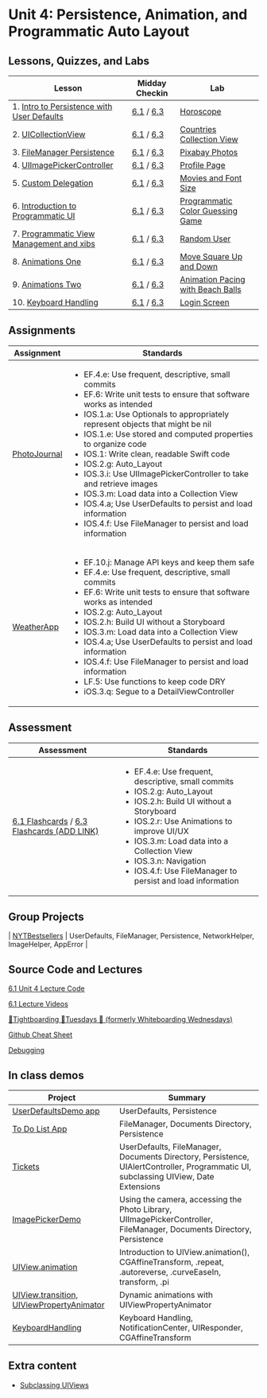 
# Unit 4: Persistence, Animation, and Programmatic Auto Layout

## Lessons, Quizzes, and Labs

| Lesson | Midday Checkin | Lab |
| --- | --- | --- |
| 1. [Intro to Persistence with User Defaults](./intro-to-persistence-with-userdefaults/README.md) | [6.1](https://canvas.instructure.com/courses/1605734/quizzes/4315434) / [6.3](https://canvas.instructure.com/courses/1705726/quizzes/4505374) | [Horoscope](https://github.com/joinpursuit/Pursuit-Core-iOS-UserDefaults-Lab/blob/master/README.md) |
| 2. [UICollectionView](./uicollectionview/README.md) | [6.1](https://canvas.instructure.com/courses/1605734/quizzes/4325338) / [6.3](https://canvas.instructure.com/courses/1705726/quizzes/4493738) | [Countries Collection View](https://github.com/joinpursuit/Pursuit-Core-iOS-Collection-View-Lab/blob/master/README.md) |
| 3. [FileManager Persistence](./filemanager-persistence/README.md) | [6.1](https://canvas.instructure.com/courses/1605734/assignments/12700503) / [6.3](https://canvas.instructure.com/courses/1705726/quizzes/4493746) | [Pixabay Photos](https://github.com/joinpursuit/Pursuit-Core-Persistence-Lab/blob/master/README.md) |
| 4. [UIImagePickerController](./uiimagepickercontroller/README.md) | [6.1](https://canvas.instructure.com/courses/1605734/assignments/12707719) / [6.3](https://canvas.instructure.com/courses/1705726/quizzes/4493739) | [Profile Page](https://github.com/joinpursuit/Pursuit-Core-iOS-ImagePicker-Lab/blob/master/README.md) |
| 5. [Custom Delegation](./custom-delegation/README.md) | [6.1](https://canvas.instructure.com/courses/1605734/assignments/12749905) / [6.3](https://canvas.instructure.com/courses/1705726/quizzes/4493747) | [Movies and Font Size](https://github.com/joinpursuit/Pursuit-Core-MVC-Delegation-Review-Lab) |
| 6. [Introduction to Programmatic UI](./introduction-to-programmatic-ui/README.md) | [6.1](https://canvas.instructure.com/courses/1605734/assignments/12772300) / [6.3](https://canvas.instructure.com/courses/1705726/quizzes/4493742) | [Programmatic Color Guessing Game](https://github.com/joinpursuit/Pursuit-Core-iOS-Programmatic-UI-Lab/blob/master/README.md) |
| 7. [Programmatic View Management and xibs](https://github.com/joinpursuit/Pursuit-Core-iOS/tree/master/persistence-animation-autolayout/custom-cells-programmatic-ui) | [6.1](https://canvas.instructure.com/courses/1605734/assignments/12783776) / [6.3](https://canvas.instructure.com/courses/1705726/quizzes/4493745) | [Random User](https://github.com/joinpursuit/Pursuit-Core-iOS-CustomCells-Lab) |
| 8. [Animations One](./animations/README.md) | [6.1](https://canvas.instructure.com/courses/1605734/quizzes/4378507) / [6.3](https://canvas.instructure.com/courses/1705726/quizzes/4493744) | [Move Square Up and Down](https://github.com/joinpursuit/Pursuit-Core-iOS-Animations-Lab) |
| 9. [Animations Two](https://github.com/joinpursuit/Pursuit-Core-iOS/blob/master/persistence-animation-autolayout/animation-continued/README.md) | [6.1](https://canvas.instructure.com/courses/1605734/assignments/12820405) / [6.3](https://canvas.instructure.com/courses/1705726/quizzes/4493740) | [Animation Pacing with Beach Balls](https://github.com/joinpursuit/Pursuit-Core-iOS-Animations-Lab-Two/blob/master/README.md) |
| 10. [Keyboard Handling](./keyboard-handling/README.md) | [6.1](https://canvas.instructure.com/courses/1605734/assignments/12832903) / [6.3](https://canvas.instructure.com/courses/1705726/quizzes/4493741) | [Login Screen](https://github.com/joinpursuit/Pursuit-Core-iOS-Keyboard-Handling-Lab/blob/master/README.md) |

## Assignments

| Assignment | Standards |
|---|---|
| [PhotoJournal](https://github.com/joinpursuit/Pursuit-Core-iOS-PhotoJournal-Assignment) | <ul><li>EF.4.e: Use frequent, descriptive, small commits</li><li>EF.6: Write unit tests to ensure that software works as intended</li><li>IOS.1.a: Use Optionals to appropriately represent objects that might be nil</li><li>IOS.1.e: Use stored and computed properties to organize code</li><li>IOS.1: Write clean, readable Swift code</li><li>IOS.2.g: Auto_Layout</li><li>IOS.3.i: Use UIImagePickerController to take and retrieve images</li><li>IOS.3.m: Load data into a Collection View</li><li>IOS.4.a; Use UserDefaults to persist and load information</li><li>IOS.4.f: Use FileManager to persist and load information</li></ul> |
| [WeatherApp](https://github.com/joinpursuit/Pursuit-Core-iOS-WeatherApp) | <ul><li>EF.10.j: Manage API keys and keep them safe</li><li>EF.4.e: Use frequent, descriptive, small commits</li><li>EF.6: Write unit tests to ensure that software works as intended</li><li>IOS.2.g: Auto_Layout</li><li>IOS.2.h: Build UI without a Storyboard</li><li>IOS.3.m: Load data into a Collection View</li><li>IOS.4.a; Use UserDefaults to persist and load information</li><li>IOS.4.f: Use FileManager to persist and load information</li><li>LF.5: Use functions to keep code DRY</li><li>iOS.3.q: Segue to a DetailViewController</li></ul> |

## Assessment

| Assessment | Standards |
| --- | --- |
| [6.1 Flashcards](https://canvas.instructure.com/courses/1605734/assignments/12856040) / [6.3 Flashcards (ADD LINK)]() | <ul><li>EF.4.e: Use frequent, descriptive, small commits</li><li>IOS.2.g: Auto_Layout</li><li>IOS.2.h: Build UI without a Storyboard</li><li>IOS.2.r: Use Animations to improve UI/UX</li><li>IOS.3.m: Load data into a Collection View</li><li>IOS.3.n: Navigation</li><li>IOS.4.f: Use FileManager to persist and load information</li></ul> |

## Group Projects

| [NYTBestsellers](https://github.com/joinpursuit/Pursuit-Core-iOS-New-York-Times-Bestsellers) | UserDefaults, FileManager, Persistence, NetworkHelper, ImageHelper, AppError |


## Source Code and Lectures

[6.1 Unit 4 Lecture Code](./lecture-files)

[6.1 Lecture Videos](https://www.youtube.com/playlist?list=PLlWXR75xZG_et4YYy0b_ClM7Ma-F0xiIF)

[🤙Tightboarding 🤙Tuesdays 🤙 (formerly Whiteboarding Wednesdays)](https://github.com/davidlawrencer/whiteboarding-wednesdays)

[Github Cheat Sheet](https://github.com/davidlawrencer/github-cheat-sheet)

[Debugging](./debugging/README.md)

## In class demos

| Project | Summary |
|---|---|
| [UserDefaultsDemo app](https://github.com/joinpursuit/Pursuit-Core-iOS-UserDefaults-Demo) | UserDefaults, Persistence |
| [To Do List App](https://github.com/joinpursuit/Pursuit-Core-iOS-To-Do-List) | FileManager, Documents Directory, Persistence |
| [Tickets](https://github.com/joinpursuit/Pursuit-Core-iOS-Tickets) | UserDefaults, FileManager, Documents Directory, Persistence, UIAlertController, Programmatic UI, subclassing UIView, Date Extensions |
| [ImagePickerDemo](https://github.com/joinpursuit/Pursuit-Core-iOS-ImagePickerDemo) | Using the camera, accessing the Photo Library, UIImagePickerController, FileManager, Documents Directory, Persistence |
| [UIView.animation](https://github.com/joinpursuit/Pursuit-Core-iOS-UIView-Animations-Intro) | Introduction to UIView.animation(), CGAffineTransform, .repeat, .autoreverse, .curveEaseIn, transform, .pi |
| [UIView.transition, UIViewPropertyAnimator](https://github.com/joinpursuit/Pursuit-Core-iOS-UIView-Animations-Continued) | Dynamic animations with UIViewPropertyAnimator |
| [KeyboardHandling](https://github.com/joinpursuit/Pursuit-Core-iOS-Keyboard-Handling) | Keyboard Handling, NotificationCenter, UIResponder, CGAffineTransform |

## Extra content

- [Subclassing UIViews](./subclassing-uiviews/README.md)
